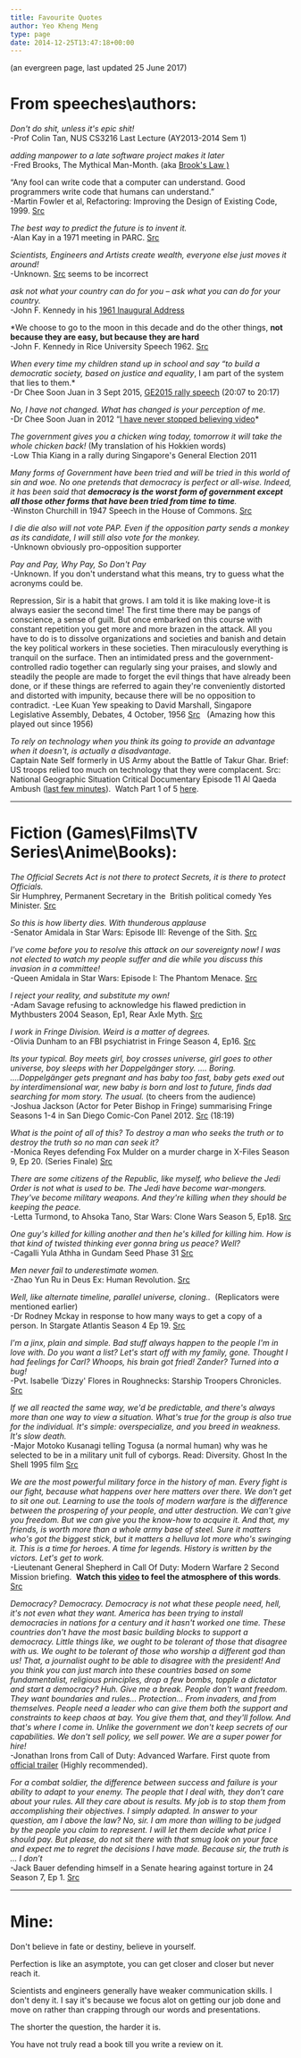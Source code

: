 ```yaml
---
title: Favourite Quotes
author: Yeo Kheng Meng
type: page
date: 2014-12-25T13:47:18+00:00
---
```

(an evergreen page, last updated 25 June 2017)

# From speeches\authors:

*Don't do shit, unless it's epic shit!*  
-Prof Colin Tan, NUS CS3216 Last Lecture (AY2013-2014 Sem 1)

*adding manpower to a late software project makes it later*  
-Fred Brooks, The Mythical Man-Month. (aka [Brook's Law )][1]

“Any fool can write code that a computer can understand. Good programmers write code that humans can understand.”  
-Martin Fowler et al, Refactoring: Improving the Design of Existing Code, 1999. [Src][2]

*The best way to predict the future is to invent it.*  
-Alan Kay in a 1971 meeting in PARC. [Src][3]

*Scientists, Engineers and Artists create wealth, everyone else just moves it around!*  
-Unknown. [Src][4] seems to be incorrect

*ask not what your country can do for you – ask what you can do for your country.*  
-John F. Kennedy in his [1961 Inaugural Address][5]

*We choose to go to the moon in this decade and do the other things, **not because they are easy, but because they are hard**  
-John F. Kennedy in Rice University Speech 1962. [Src][6]

*When every time my children stand up in school and say &#8220;to build a democratic society, based on justice and equality*, I am part of the system that lies to them.*  
-Dr Chee Soon Juan in 3 Sept 2015, [GE2015 rally speech][7] (20:07 to 20:17)

*No, I have not changed. What has changed is your perception of me.*  
-Dr Chee Soon Juan in 2012 &#8220;[I have never stopped believing video][8]*

*The government gives you a chicken wing today, tomorrow it will take the whole chicken back!* (My translation of his Hokkien words)  
-Low Thia Kiang in a rally during Singapore's General Election 2011

*Many forms of Government have been tried and will be tried in this world of sin and woe. No one pretends that democracy is perfect or all-wise. Indeed, it has been said that **democracy is the worst form of government except all those other forms that have been tried from time to time**.*  
-Winston Churchill in 1947 Speech in the House of Commons. [Src][9]

*I die die also will not vote PAP. Even if the opposition party sends a monkey as its candidate, I will still also vote for the monkey.*  
-Unknown obviously pro-opposition supporter

*Pay and Pay, Why Pay, So Don't Pay*  
-Unknown. If you don't understand what this means, try to guess what the acronyms could be.

Repression, Sir is a habit that grows. I am told it is like making love-it is always easier the second time! The first time there may be pangs of conscience, a sense of guilt. But once embarked on this course with constant repetition you get more and more brazen in the attack. All you have to do is to dissolve organizations and societies and banish and detain the key political workers in these societies. Then miraculously everything is tranquil on the surface. Then an intimidated press and the government-controlled radio together can regularly sing your praises, and slowly and steadily the people are made to forget the evil things that have already been done, or if these things are referred to again they're conveniently distorted and distorted with impunity, because there will be no opposition to contradict.
-Lee Kuan Yew speaking to David Marshall, Singapore Legislative Assembly, Debates, 4 October, 1956 [Src][10]   (Amazing how this played out since 1956)

*To rely on technology when you think its going to provide an advantage when it doesn't, is actually a disadvantage.*  
Captain Nate Self formerly in US Army about the Battle of Takur Ghar. Brief: US troops relied too much on technology that they were complacent. Src: National Geographic Situation Critical Documentary Episode 11 Al Qaeda Ambush ([last few minutes][11]).  Watch Part 1 of 5 [here][12].

---

# Fiction (Games\Films\TV Series\Anime\Books):

*The Official Secrets Act is not there to protect Secrets, it is there to protect Officials.*  
Sir Humphrey, Permanent Secretary in the  British political comedy Yes Minister. [Src][13]

*So this is how liberty dies. With thunderous applause*  
-Senator Amidala in Star Wars: Episode III: Revenge of the Sith. [Src][14]

*I've come before you to resolve this attack on our sovereignty now! I was not elected to watch my people suffer and die while you discuss this invasion in a committee!*  
-Queen Amidala in Star Wars: Episode I: The Phantom Menace. [Src][15]

*I reject your reality, and substitute my own!*  
-Adam Savage refusing to acknowledge his flawed prediction in Mythbusters 2004 Season, Ep1, Rear Axle Myth. [Src][16]

*I work in Fringe Division. Weird is a matter of degrees.*  
-Olivia Dunham to an FBI psychiatrist in Fringe Season 4, Ep16. [Src][17]

*Its your typical. Boy meets girl, boy crosses universe, girl goes to other universe, boy sleeps with her Doppelgänger story. &#8230;. Boring. &#8230;.Doppelgänger gets pregnant and has baby too fast, baby gets exed out by interdimensional war, new baby is born and lost to future, finds dad searching for mom story. The usual.* (to cheers from the audience)  
-Joshua Jackson (Actor for Peter Bishop in Fringe) summarising Fringe Seasons 1-4 in San Diego Comic-Con Panel 2012. [Src][18] (18:19)

*What is the point of all of this? To destroy a man who seeks the truth or to destroy the truth so no man can seek it?*  
-Monica Reyes defending Fox Mulder on a murder charge in X-Files Season 9, Ep 20. (Series Finale) [Src][19]

*There are some citizens of the Republic, like myself, who believe the Jedi Order is not what is used to be. The Jedi have become war-mongers. They've become military weapons. And they're killing when they should be keeping the peace.*  
-Letta Turmond, to Ahsoka Tano, Star Wars: Clone Wars Season 5, Ep18. [Src][20]

*One guy's killed for killing another and then he's killed for killing him. How is that kind of twisted thinking ever gonna bring us peace? Well?*  
-Cagalli Yula Athha in Gundam Seed Phase 31 [Src][21]

*Men never fail to underestimate women.*  
-Zhao Yun Ru in Deus Ex: Human Revolution. [Src][22]

*Well, like alternate timeline, parallel universe, cloning..*  (Replicators were mentioned earlier)  
-Dr Rodney Mckay in response to how many ways to get a copy of a person. In Stargate Atlantis Season 4 Ep 19. [Src][23]

*I'm a jinx, plain and simple. Bad stuff always happen to the people I'm in love with. Do you want a list? Let's start off with my family, gone. Thought I had feelings for Carl? Whoops, his brain got fried! Zander? Turned into a bug!*  
-Pvt. Isabelle &#8216;Dizzy' Flores in Roughnecks: Starship Troopers Chronicles. [Src][24]

*If we all reacted the same way, we'd be predictable, and there's always more than one way to view a situation. What's true for the group is also true for the individual. It's simple: overspecialize, and you breed in weakness. It's slow death.*  
-Major Motoko Kusanagi telling Togusa (a normal human) why was he selected to be in a military unit full of cyborgs. Read: Diversity. Ghost In the Shell 1995 film [Src][25]

*We are the most powerful military force in the history of man. Every fight is our fight, because what happens over here matters over there. We don't get to sit one out. Learning to use the tools of modern warfare is the difference between the prospering of your people, and utter destruction. We can't give you freedom. But we can give you the know-how to acquire it. And that, my friends, is worth more than a whole army base of steel. Sure it matters who's got the biggest stick, but it matters a helluva lot more who's swinging it. This is a time for heroes. A time for legends. History is written by the victors. Let's get to work.*  
-Lieutenant General Shepherd in Call Of Duty: Modern Warfare 2 Second Mission briefing.  **Watch this [video][26] to feel the atmosphere of this words**.  [Src][27]

*Democracy? Democracy. Democracy is not what these people need, hell, it's not even what they want. America has been trying to install democracies in nations for a century and it hasn't worked one time. These countries don't have the most basic building blocks to support a democracy. Little things like, we ought to be tolerant of those that disagree with us. We ought to be tolerant of those who worship a different god than us! That, a journalist ought to be able to disagree with the president! And you think you can just march into these countries based on some fundamentalist, religious principles, drop a few bombs, topple a dictator and start a democracy? Huh. Give me a break. People don't want freedom. They want boundaries and rules… Protection… From invaders, and from themselves. People need a leader who can give them both the support and constraints to keep chaos at bay. You give them that, and they'll follow. And that's where I come in. Unlike the government we don't keep secrets of our capabilities. We don't sell policy, we sell power. We are a super power for hire!*  
-Jonathan Irons from Call of Duty: Advanced Warfare. First quote from [official trailer][28] (Highly recommended).

*For a combat soldier, the difference between success and failure is your ability to adapt to your enemy. The people that I deal with, they don’t care about your rules. All they care about is results. My job is to stop them from accomplishing their objectives. I simply adapted. In answer to your question, am I above the law? No, sir. I am more than willing to be judged by the people you claim to represent. I will let them decide what price I should pay. But please, do not sit there with that smug look on your face and expect me to regret the decisions I have made. Because sir, the truth is … I don’t*  
-Jack Bauer defending himself in a Senate hearing against torture in 24 Season 7, Ep 1. [Src][29]

---

# Mine:

Don't believe in fate or destiny, believe in yourself.

Perfection is like an asymptote, you can get closer and closer but never reach it.

Scientists and engineers generally have weaker communication skills. I don't deny it. I say it's because we focus alot on getting our job done and move on rather than crapping through our words and presentations.

The shorter the question, the harder it is.

You have not truly read a book till you write a review on it.

 [1]: http://en.wikipedia.org/wiki/Brooks%27slaw
 [2]: http://weblogs.asp.net/fmarguerie/archive/2004/03/03/83216.aspx
 [3]: https://en.wikiquote.org/wiki/AlanKay
 [4]: http://www.nap.edu/openbook.php?recordid=12255&page=42
 [5]: https://en.wikipedia.org/wiki/InauguraladdressofJohnF.Kennedy
 [6]: https://en.wikiquote.org/wiki/JohnF.Kennedy
 [7]: https://www.youtube.com/watch?v=eWKEaX1uQwU
 [8]: https://www.youtube.com/watch?v=nwCSo7v4EyE
 [9]: https://en.wikiquote.org/wiki/WinstonChurchill
 [10]: https://en.wikiquote.org/wiki/LeeKuanYew
 [11]: http://www.youtube.com/watch?v=UGO5sca07M#t=06m09s
 [12]: http://www.youtube.com/watch?v=n5JEpn5TuEU
 [13]: http://tvtropes.org/pmwiki/pmwiki.php/Main/OfficialSecretsAct
 [14]: http://www.quotationspage.com/quote/36045.html
 [15]: https://en.wikiquote.org/wiki/StarWarsEpisodeI:ThePhantomMenace
 [16]: http://en.wikiquote.org/wiki/MythBusters
 [17]: http://www.buddytv.com/articles/fringe/fringe-awesome-quotes-nothing-44788.aspx
 [18]: https://www.youtube.com/watch?v=pnEjjYhAtps
 [19]: http://www.imdb.com/title/tt0408347/quotes
 [20]: http://clonewars.wikia.com/wiki/TheJediWhoKnewTooMuch
 [21]: https://en.wikiquote.org/wiki/GundamSeed
 [22]: https://en.wikiquote.org/wiki/DeusEx:HumanRevolution
 [23]: http://stargate.wikia.com/wiki/TheKindred,Part2
 [24]: http://www.imdb.com/title/tt0190198/quotes
 [25]: http://www.imdb.com/title/tt0113568/quotes
 [26]: https://www.youtube.com/watch?v=O-bLfCgjqSI
 [27]: http://callofduty.wikia.com/wiki/Shepherd/Quotes
 [28]: https://www.youtube.com/watch?v=sFu5qXMuaJU
 [29]: http://24.wikia.com/wiki/Quote:JackBauer#Day7